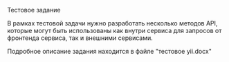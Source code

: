 Тестовое задание

В рамках тестовой задачи нужно разработать несколько методов API, которые могут быть использованы как внутри сервиса для запросов от фронтенда сервиса, так и внешними сервисами.

Подробное описание задания находится в файле "тестовое yii.docx"
